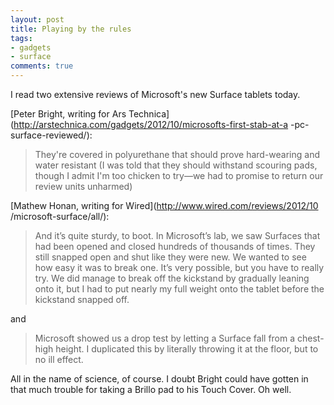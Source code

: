 ```yaml
---
layout: post
title: Playing by the rules
tags:
- gadgets
- surface
comments: true
---
```

I read two extensive reviews of Microsoft's new Surface tablets today.

[Peter Bright, writing for Ars
Technica](http://arstechnica.com/gadgets/2012/10/microsofts-first-stab-at-a
-pc-surface-reviewed/):

> They're covered in polyurethane that should prove hard-wearing and water
resistant (I was told that they should withstand scouring pads, though I admit
I'm too chicken to try—we had to promise to return our review units unharmed)

[Mathew Honan, writing for Wired](http://www.wired.com/reviews/2012/10
/microsoft-surface/all/):

> And it’s quite sturdy, to boot. In Microsoft’s lab, we saw Surfaces that had
been opened and closed hundreds of thousands of times. They still snapped open
and shut like they were new. We wanted to see how easy it was to break one.
It’s very possible, but you have to really try. We did manage to break off the
kickstand by gradually leaning onto it, but I had to put nearly my full weight
onto the tablet before the kickstand snapped off.

and

> Microsoft showed us a drop test by letting a Surface fall from a chest-high
height. I duplicated this by literally throwing it at the floor, but to no ill
effect.

All in the name of science, of course. I doubt Bright could have gotten in
that much trouble for taking a Brillo pad to his Touch Cover. Oh well.

